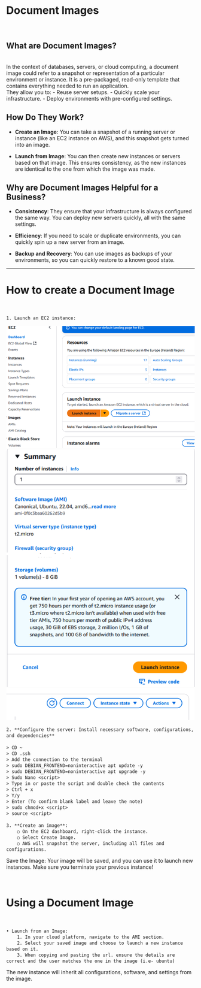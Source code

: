 # Document Images
<br>

## What are Document Images?

<br>
In the context of databases, servers, or cloud computing, a document image could refer to a snapshot or representation of a particular environment or instance. It is a pre-packaged, read-only template that contains everything needed to run an application.
<br>
They allow you to:
- Reuse server setups.
- Quickly scale your infrastructure.
- Deploy environments with pre-configured settings.
    
## How Do They Work?

- **Create an Image**: You can take a snapshot of a running server or instance (like an EC2 instance on AWS), and this snapshot gets turned into an image.
  
- **Launch from Image**: You can then create new instances or servers based on that image. This ensures consistency, as the new instances are identical to the one from which the image was made.
    
## Why are Document Images Helpful for a Business?

- **Consistency**: They ensure that your infrastructure is always configured the same way. You can deploy new servers quickly, all with the same settings.
  
- **Efficiency**: If you need to scale or duplicate environments, you can quickly spin up a new server from an image.
  
- **Backup and Recovery**: You can use images as backups of your environments, so you can quickly restore to a known good state.
________________

# How to create a Document Image
<br>

    1. Launch an EC2 instance:
   
![Instance Screenshot](./images/AWS1.png)
![Instance Screenshot2](./images/AWS2.png)
![Instance Screenshot3](./images/AWS3.png)

    2. **Configure the server: Install necessary software, configurations, and dependencies**

    > CD ~
    > CD .ssh
    > Add the connection to the terminal
    > sudo DEBIAN_FRONTEND=noninteractive apt update -y
    > sudo DEBIAN_FRONTEND=noninteractive apt upgrade -y
    > Sudo Nano <script>
    > Type in or paste the script and double check the contents
    > Ctrl + x
    > Y/y
    > Enter (To confirm blank label and leave the note)
    > sudo chmod+x <script>
    > source <script>
   
    3. **Create an image**:
        ○ On the EC2 dashboard, right-click the instance.
        ○ Select Create Image.
        ○ AWS will snapshot the server, including all files and configurations.
Save the Image: Your image will be saved, and you can use it to launch new instances. Make sure you terminate your previous instance!

<br>

# Using a Document Image
<br>

    • Launch from an Image:
        1. In your cloud platform, navigate to the AMI section.
        2. Select your saved image and choose to launch a new instance based on it.
        3. When copying and pasting the url. ensure the details are correct and the user matches the one in the image (i.e- ubuntu)
The new instance will inherit all configurations, software, and settings from the image.